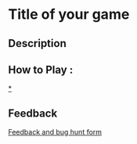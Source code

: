 # Title of your game

## Description

## How to Play :
[*](my_game.exe)
## Feedback
[Feedback and bug hunt form](https://docs.google.com/forms/d/e/1FAIpQLSfZ5SeI2uAhOMIoyk5KMLpIywII6Cq2JTb3_H87LG1HaooZeQ/viewform?usp=sf_link)
